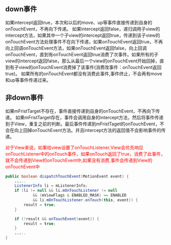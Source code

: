 ﻿## down事件
如果intercept返回true，本次和以后的move、up等事件直接传递到自身的onTouchEvent，不再向下传递。
如果intercept返回false，递归调用子view的intercept方法，如果其中一个子view的intercept返回true，传递到该子view的onTouchEvent方法处理事件不在向下传递，如果onTouchEvent返回true，不再向上回调onTouchEvent方法，如果onTouchEvent返回false，向上回调onTouchEvent，直到有onTouchEvent返回true消费了次事件。如果所有的子view的intercept返回false，那么从最后一个view的onTouchEvent开始回掉，直到有子view的onTouchEvent消费掉了该事件(消费改事件：onTouchEvent返回true)。
如果所有的onTouchEvent都没有消费此事件,事件终止，不会再有move和up等事件传递过来。


## 非down事件
如果mFristTarget不存在，事件直接传递到自身的onTouchEvent，不再向下传递。
如果mFristTarget存在，事件会调用自身的intercept方法，然后将事件传递到子View，重复之前的判断。最后事件传递到mFristTaget的onTouchEvent，不会在向上回掉onTouchEvent方法。并且intercept方法的返回值不会影响事件的传递。


<font color=red>对于View来说，如果给view设置了onTouchListener,View会优先响应onTouchListener中的onTouch事件，如果onTouch返回了true，消费了此事件，就不会传递到View的onTouchEvent中,如果没有消费,事件会传递到View的onTouchEvent中</font>
```java
public boolean dispatchTouchEvent(MotionEvent event) {
    .....
    ListenerInfo li = mListenerInfo;
    if (li != null && li.mOnTouchListener != null
            && (mViewFlags & ENABLED_MASK) == ENABLED
            && li.mOnTouchListener.onTouch(this, event)) {
        result = true;
    }

    if (!result && onTouchEvent(event)) {
        result = true;
    }
    .....
}
```
